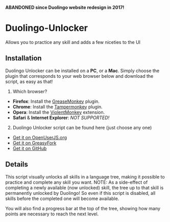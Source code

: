 **ABANDONED since Duolingo website redesign in 2017!**

# Duolingo-Unlocker
Allows you to practice any skill and adds a few niceties to the UI

## Installation

Duolingo Unlocker can be installed on a **PC**, or a **Mac**.
Simply choose the plugin that corresponds to your web browser below and download the script, as easy as that!

1. Which browser?
  - **Firefox**: Install the [GreaseMonkey](https://addons.mozilla.org/en-US/firefox/addon/greasemonkey/) plugin.
  - **Chrome**: Install the [Tampermonkey](https://chrome.google.com/webstore/detail/tampermonkey/dhdgffkkebhmkfjojejmpbldmpobfkfo?hl=en) plugin.
  - **Opera**: Install the [ViolentMonkey](https://addons.opera.com/en/extensions/details/violent-monkey/) extension.
  - **Safari** & **Internet Explorer**: *NOT SUPPORTED!*


2. Duolingo Unlocker script can be found here (just choose any one)
  - [Get it on OpenUserJS.org](https://openuserjs.org/install/noplanman/Duolingo_Unlocker.user.js)
  - [Get it on GreasyFork](https://greasyfork.org/en/scripts/22147-duolingo-unlocker/code/Duolingo%20Unlocker.user.js)
  - [Get it on GitHub](https://raw.githubusercontent.com/noplanman/Duolingo-Unlocker/master/Duolingo_Unlocker.user.js)

## Details

This script visually unlocks all skills in a language tree, making it possible to practice and complete any skill you want.
NOTE: As a side-effect of completing a newly available (now unlocked) skill, the tree up to that skill is permanently unlocked by Duolingo! So even if this script is disabled, all skills before the completed one will become available.

You will also find a progress bar at the top of the tree, showing how many points are necessary to reach the next level.
